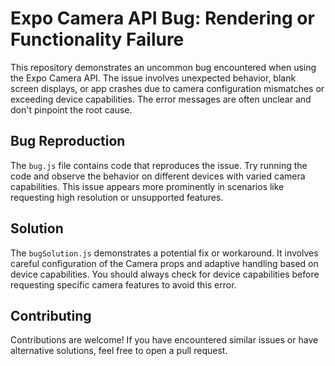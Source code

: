 # Expo Camera API Bug: Rendering or Functionality Failure

This repository demonstrates an uncommon bug encountered when using the Expo Camera API. The issue involves unexpected behavior, blank screen displays, or app crashes due to camera configuration mismatches or exceeding device capabilities. The error messages are often unclear and don't pinpoint the root cause.

## Bug Reproduction

The `bug.js` file contains code that reproduces the issue.  Try running the code and observe the behavior on different devices with varied camera capabilities. This issue appears more prominently in scenarios like requesting high resolution or unsupported features.

## Solution

The `bugSolution.js` demonstrates a potential fix or workaround. It involves careful configuration of the Camera props and adaptive handling based on device capabilities. You should always check for device capabilities before requesting specific camera features to avoid this error.

## Contributing

Contributions are welcome! If you have encountered similar issues or have alternative solutions, feel free to open a pull request.